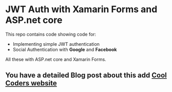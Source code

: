 # JWT Auth with Xamarin Forms and ASP.net core 

This repo contains code showing code for:
- Implementing simple JWT authentication
- Social Authentication with __Google__ and __Facebook__ 

All these with ASP.net core and Xamarin Forms.

## You have a detailed Blog post about this add [Cool Coders website](https://doumer.me/social-auth-with-xamarin-forms-and-asp-net-core-api/)

